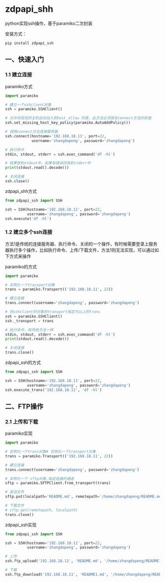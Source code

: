 # zdpapi_shh
python实现ssh操作，基于paramiko二次封装

安装方式：
```shell
pip install zdpapi_ssh
```

## 一、快速入门

### 1.1 建立连接
paramiko方式
```python
import paramiko

# 建立一个sshclient对象
ssh = paramiko.SSHClient()

# 允许将信任的主机自动加入到host_allow 列表，此方法必须放在connect方法的前面
ssh.set_missing_host_key_policy(paramiko.AutoAddPolicy())

# 调用connect方法连接服务器
ssh.connect(hostname='192.168.18.11', port=22,
            username='zhangdapeng', password='zhangdapeng')

# 执行命令
stdin, stdout, stderr = ssh.exec_command('df -hl')

# 结果放到stdout中，如果有错误将放到stderr中
print(stdout.read().decode())

# 关闭连接
ssh.close()
```

zdpapi_shh方式
```python
from zdpapi_ssh import SSH

ssh = SSH(hostname='192.168.18.11', port=22,
          username='zhangdapeng', password='zhangdapeng')
ssh.execute('df -hl')
```

### 1.2 建立多个ssh连接
方法1是传统的连接服务器、执行命令、关闭的一个操作，有时候需要登录上服务器执行多个操作，比如执行命令、上传/下载文件，方法1则无法实现，可以通过如下方式来操作

paramiko的方式
```python
import paramiko

# 实例化一个transport对象
trans = paramiko.Transport(('192.168.18.11', 22))

# 建立连接
trans.connect(username='zhangdapeng', password='zhangdapeng')

# 将sshclient的对象的transport指定为以上的trans
ssh = paramiko.SSHClient()
ssh._transport = trans

# 执行命令，和传统方法一样
stdin, stdout, stderr = ssh.exec_command('df -hl')
print(stdout.read().decode())

# 关闭连接
trans.close()
```

zdpapi_ssh的方式
```python
from zdpapi_ssh import SSH

ssh = SSH(hostname='192.168.18.11', port=22,
          username='zhangdapeng', password='zhangdapeng')
ssh.execute_trans('192.168.18.11', 'df -hl')
```

## 二、FTP操作

### 2.1 上传和下载
paramiko实现
```python
import paramiko

# 实例化一个trans对象# 实例化一个transport对象
trans = paramiko.Transport(('192.168.18.11', 22))

# 建立连接
trans.connect(username='zhangdapeng', password='zhangdapeng')

# 实例化一个 sftp对象,指定连接的通道
sftp = paramiko.SFTPClient.from_transport(trans)

# 发送文件
sftp.put(localpath='README.md', remotepath='/home/zhangdapeng/README.md')

# 下载文件
# sftp.get(remotepath, localpath)
trans.close()
```

zdpapi_ssh实现
```python
from zdpapi_ssh import SSH

ssh = SSH(hostname='192.168.18.11', port=22,
          username='zhangdapeng', password='zhangdapeng')

# 上传
ssh.ftp_upload('192.168.18.11', 'README.md', '/home/zhangdapeng/README1.md')

# 下载
ssh.ftp_download('192.168.18.11', 'README1.md', '/home/zhangdapeng/README1.md')
```
